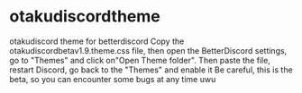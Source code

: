 # otakudiscordtheme
otakudiscord theme for betterdiscord
Copy the otakudiscordbetav1.9.theme.css file, then open the BetterDiscord settings, go to "Themes" and click on"Open Theme folder". Then paste the file, restart Discord, go back to the "Themes" and enable it
Be careful, this is the beta, so you can encounter some bugs at any time uwu
